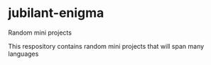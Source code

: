 # jubilant-enigma
Random mini projects


This respository contains random mini projects that will span many languages
